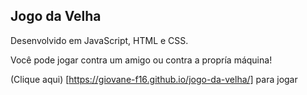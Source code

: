 ## Jogo da Velha 

Desenvolvido em JavaScript, HTML e CSS.

Você pode jogar contra um amigo ou contra a propría máquina!

(Clique aqui) [https://giovane-f16.github.io/jogo-da-velha/] para jogar